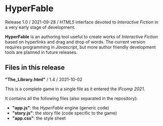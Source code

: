 # HyperFable

Release 1.0 / 2021-09-28 / *HTML5* interface devoted to *Interactive Fiction* in a very early stage of development.

**HyperFable** is an authoring tool useful to create works of *Interactive Fiction* based on hyperlinks and drag and drop of words.
The current version requires programming in *Javascript*, but more author friendly development tools are planned in future releases.

## Files in this release

**"The_Library.html"** / 1.4 / 2021-10-02

This is a complete game in a single file as it entered the *IFcomp 2021*.

It contains all the following files (also separated in the repository):

* **"app.js"**: the *HyperFable* engine (generic code)
* **"story.js"**: the story file (code specific to the game)
* **"app.css"**: the style sheet
